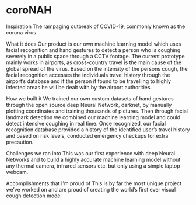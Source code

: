 # coroNAH
Inspiration
The rampaging outbreak of COVID-19, commonly known as the corona virus

What it does
Our product is our own machine learning model which uses facial recognition and hand gestures to detect a 
person who is coughing severely in a public space through a CCTV footage. The current prototype mainly works 
in airports, as cross-country travel is the main cause of the global spread of the virus. Based on the intensity 
of the persons cough, the facial recognition accesses the individuals travel history through the airport’s database 
and if the person if found to be travelling to highly infested areas he will be dealt with by the airport authorities.

How we built it
We trained our own custom datasets of hand gestures through the open source deep Neural Network, darknet, 
by manually plotting coordinates and training thousands of pictures. Then through facial landmark detection 
we combined our machine learning model and could detect intensive coughing in real time. Once recognized, our 
facial recognition database provided a history of the identified user’s travel history and based on risk levels, 
conducted emergency checkups for extra precaution.

Challenges we ran into
This was our first experience with deep Neural Networks and to build a highly accurate machine learning model 
without any thermal camera, infrared sensors etc. but only using a simple laptop webcam.

Accomplishments that I'm proud of
This is by far the most unique project we’ve worked on and are proud of creating the world’s first ever 
visual cough detection model
